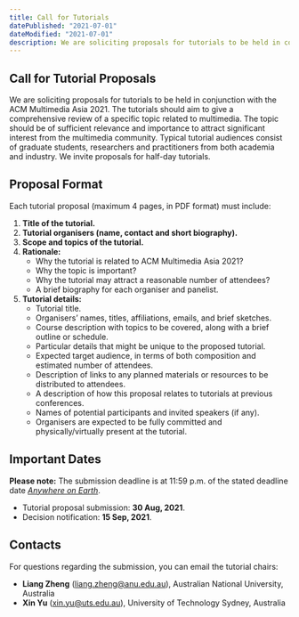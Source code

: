 ```yaml
---
title: Call for Tutorials
datePublished: "2021-07-01"
dateModified: "2021-07-01"
description: We are soliciting proposals for tutorials to be held in conjunction with the ACM Multimedia Asia 2021.
---
```


## Call for Tutorial Proposals

We are soliciting proposals for tutorials to be held in conjunction with the ACM Multimedia Asia 2021. 
The tutorials should aim to give a comprehensive review of a specific topic related to multimedia. 
The topic should be of sufficient relevance and importance to attract significant interest from the multimedia community. 
Typical tutorial audiences consist of graduate students, researchers and practitioners from both academia and industry. 
We invite proposals for half-day tutorials. 


## Proposal Format

Each tutorial proposal (maximum 4 pages, in PDF format) must include: 

<!-- need to use html syntax for lists with sublists -->
<ol class="list-bold">
   <li><strong>Title of the tutorial.</strong></li>
   <li><strong>Tutorial organisers (name, contact and short biography).</strong></li>
   <li><strong>Scope and topics of the tutorial.</strong></li>
   <li><strong>Rationale:</strong>
      <ul>
         <li>Why the tutorial is related to ACM Multimedia Asia 2021?</li>
         <li>Why the topic is important?</li>
         <li>Why the tutorial may attract a reasonable number of attendees?</li>
         <li>A brief biography for each organiser and panelist.</li>
      </ul>
   </li>
   <li><strong>Tutorial details:</strong>
      <ul>
         <li>Tutorial title.</li>
         <li>Organisers’ names, titles, affiliations, emails, and brief sketches.</li>
         <li>Course description with topics to be covered, along with a brief outline or schedule.</li>
         <li>Particular details that might be unique to the proposed tutorial.</li>
         <li>Expected target audience, in terms of both composition and estimated number of attendees.</li>
         <li>Description of links to any planned materials or resources to be distributed to attendees.</li>
         <li>A description of how this proposal relates to tutorials at previous conferences.</li>
         <li>Names of potential participants and invited speakers (if any).</li>
         <li>Organisers are expected to be fully committed and physically/virtually present at the tutorial.</li>    
      </ul>
   </li>
</ol>

## Important Dates

**Please note:** The submission deadline is at 11:59 p.m. of the stated deadline date [*Anywhere on Earth*](https://www.timeanddate.com/time/zones/aoe).

- Tutorial proposal submission: **30 Aug, 2021**.
- Decision notification: **15 Sep, 2021**.

## Contacts

For questions regarding the submission, you can email the tutorial chairs:

- **Liang Zheng** ([liang.zheng@anu.edu.au](mailto:liang.zheng@anu.edu.au)), Australian National University, Australia
- **Xin Yu** ([xin.yu@uts.edu.au](mailto:xin.yu@uts.edu.au)), University of Technology Sydney, Australia

